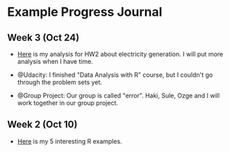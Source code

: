 # Example Progress Journal

## Week 3 (Oct 24)

+ [Here](files/power_generation1.html) is my analysis for HW2 about electricity generation. I will put more analysis when I have time.

+ @Udacity: I finished "Data Analysis with R" course, but I couldn't go through the problem sets yet.

+ @Group Project: Our group is called "error". Haki, Sule, Ozge and I will work together in our group project.

## Week 2 (Oct 10)

+ [Here](files/interesting_examples.html) is my 5 interesting R examples. 
